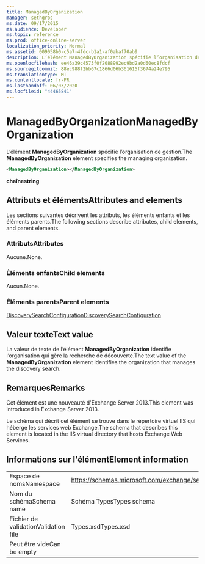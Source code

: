 ```yaml
---
title: ManagedByOrganization
manager: sethgros
ms.date: 09/17/2015
ms.audience: Developer
ms.topic: reference
ms.prod: office-online-server
localization_priority: Normal
ms.assetid: 009058b0-c5a7-4fdc-b1a1-af0abaf70ab9
description: L’élément ManagedByOrganization spécifie l’organisation de gestion.
ms.openlocfilehash: ee46a39c4573f0f2088992ec9bd2a0d60ec8fdcf
ms.sourcegitcommit: 88ec988f2bb67c1866d06b361615f3674a24e795
ms.translationtype: MT
ms.contentlocale: fr-FR
ms.lasthandoff: 06/03/2020
ms.locfileid: "44465841"
---
```

# <a name="managedbyorganization"></a><span data-ttu-id="a7054-103">ManagedByOrganization</span><span class="sxs-lookup"><span data-stu-id="a7054-103">ManagedByOrganization</span></span>

<span data-ttu-id="a7054-104">L’élément **ManagedByOrganization** spécifie l’organisation de gestion.</span><span class="sxs-lookup"><span data-stu-id="a7054-104">The **ManagedByOrganization** element specifies the managing organization.</span></span> 
  
```XML
<ManagedByOrganization></ManagedByOrganization>
```

 <span data-ttu-id="a7054-105">**chaîne**</span><span class="sxs-lookup"><span data-stu-id="a7054-105">**string**</span></span>
## <a name="attributes-and-elements"></a><span data-ttu-id="a7054-106">Attributs et éléments</span><span class="sxs-lookup"><span data-stu-id="a7054-106">Attributes and elements</span></span>

<span data-ttu-id="a7054-107">Les sections suivantes décrivent les attributs, les éléments enfants et les éléments parents.</span><span class="sxs-lookup"><span data-stu-id="a7054-107">The following sections describe attributes, child elements, and parent elements.</span></span>
  
### <a name="attributes"></a><span data-ttu-id="a7054-108">Attributs</span><span class="sxs-lookup"><span data-stu-id="a7054-108">Attributes</span></span>

<span data-ttu-id="a7054-109">Aucune.</span><span class="sxs-lookup"><span data-stu-id="a7054-109">None.</span></span>
  
### <a name="child-elements"></a><span data-ttu-id="a7054-110">Éléments enfants</span><span class="sxs-lookup"><span data-stu-id="a7054-110">Child elements</span></span>

<span data-ttu-id="a7054-111">Aucun.</span><span class="sxs-lookup"><span data-stu-id="a7054-111">None.</span></span>
  
### <a name="parent-elements"></a><span data-ttu-id="a7054-112">Éléments parents</span><span class="sxs-lookup"><span data-stu-id="a7054-112">Parent elements</span></span>

[<span data-ttu-id="a7054-113">DiscoverySearchConfiguration</span><span class="sxs-lookup"><span data-stu-id="a7054-113">DiscoverySearchConfiguration</span></span>](discoverysearchconfiguration.md)
  
## <a name="text-value"></a><span data-ttu-id="a7054-114">Valeur texte</span><span class="sxs-lookup"><span data-stu-id="a7054-114">Text value</span></span>

<span data-ttu-id="a7054-115">La valeur de texte de l’élément **ManagedByOrganization** identifie l’organisation qui gère la recherche de découverte.</span><span class="sxs-lookup"><span data-stu-id="a7054-115">The text value of the **ManagedByOrganization** element identifies the organization that manages the discovery search.</span></span> 
  
## <a name="remarks"></a><span data-ttu-id="a7054-116">Remarques</span><span class="sxs-lookup"><span data-stu-id="a7054-116">Remarks</span></span>

<span data-ttu-id="a7054-117">Cet élément est une nouveauté d'Exchange Server 2013.</span><span class="sxs-lookup"><span data-stu-id="a7054-117">This element was introduced in Exchange Server 2013.</span></span>
  
<span data-ttu-id="a7054-118">Le schéma qui décrit cet élément se trouve dans le répertoire virtuel IIS qui héberge les services web Exchange.</span><span class="sxs-lookup"><span data-stu-id="a7054-118">The schema that describes this element is located in the IIS virtual directory that hosts Exchange Web Services.</span></span>
  
## <a name="element-information"></a><span data-ttu-id="a7054-119">Informations sur l'élément</span><span class="sxs-lookup"><span data-stu-id="a7054-119">Element information</span></span>

|||
|:-----|:-----|
|<span data-ttu-id="a7054-120">Espace de noms</span><span class="sxs-lookup"><span data-stu-id="a7054-120">Namespace</span></span>  <br/> |https://schemas.microsoft.com/exchange/services/2006/types  <br/> |
|<span data-ttu-id="a7054-121">Nom du schéma</span><span class="sxs-lookup"><span data-stu-id="a7054-121">Schema name</span></span>  <br/> |<span data-ttu-id="a7054-122">Schéma Types</span><span class="sxs-lookup"><span data-stu-id="a7054-122">Types schema</span></span>  <br/> |
|<span data-ttu-id="a7054-123">Fichier de validation</span><span class="sxs-lookup"><span data-stu-id="a7054-123">Validation file</span></span>  <br/> |<span data-ttu-id="a7054-124">Types.xsd</span><span class="sxs-lookup"><span data-stu-id="a7054-124">Types.xsd</span></span>  <br/> |
|<span data-ttu-id="a7054-125">Peut être vide</span><span class="sxs-lookup"><span data-stu-id="a7054-125">Can be empty</span></span>  <br/> ||
   


